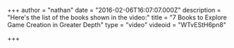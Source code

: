 +++
author = "nathan"
date = "2016-02-06T16:07:07.000Z"
description = "Here's the list of the books shown in the video:"
title = "7 Books to Explore Game Creation in Greater Depth"
type = "video"
videoid = "WTvEStH6pn8"

+++

